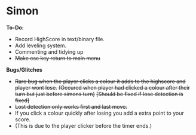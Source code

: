 # Simon

**To-Do:**
- Record HighScore in text/binary file.
- Add leveling system.
- Commenting and tidying up
- ~~Make esc key return to main menu~~

**Bugs/Glitches**
- ~~Rare bug when the player clicks a colour it adds to the highscore and player wont lose.~~
  ~~(Occured when player had clicked a colour after their turn but just before simons turn)~~
  ~~[Should be fixed if lose detection is fixed]~~
- ~~Lost detection only works first and last move.~~
- If you click a colour quickly after losing you add a extra point to your score.
- (This is due to the player clicker before the timer ends.)
